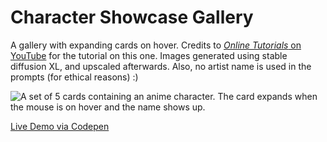 # Character Showcase Gallery
A gallery with expanding cards on hover. Credits to [*Online Tutorials* on YouTube](https://youtu.be/-9vp6PyBZdE) for the tutorial on this one. Images generated using stable diffusion XL, and upscaled afterwards. Also, no artist name is used in the prompts (for ethical reasons) :)

![A set of 5 cards containing an anime character. The card expands when the mouse is on hover and the name shows up.](https://github.com/pleasedonotdisturb/character-showcase-gallery/blob/main/project-preview.gif?raw=true)

[Live Demo via Codepen](https://codepen.io/pleasedonotdisturb/pen/poqrZLZ)

